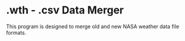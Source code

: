 # .wth - .csv Data Merger

This program is designed to merge old and new NASA weather data file formats.

